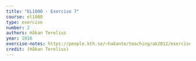 ```yaml
---
title: "EL1000 - Exercise 7"
course: el1000
type: exercise
number: 2
authors: Håkan Terelius
year: 2016
exercise-notes: https://people.kth.se/~hakante/teaching/ak2012/exercise07.pdf
credit: (Håkan Terelius)
---
```

